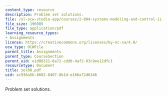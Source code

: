 ```yaml
---
content_type: resource
description: Problem set solutions.
file: /ol-ocw-studio-app/courses/2-004-systems-modeling-and-control-ii-fall-2007/ac936a5b860284078b1de166a72d6346_sol08.pdf
file_size: 196985
file_type: application/pdf
learning_resource_types:
- Assignments
license: https://creativecommons.org/licenses/by-nc-sa/4.0/
ocw_type: OCWFile
parent_title: Assignments
parent_type: CourseSection
parent_uid: e1d08321-8a72-cdd0-4af2-03c9ee12dfc1
resourcetype: Document
title: sol08.pdf
uid: ac936a5b-8602-8407-8b1d-e166a72d6346
---
```

Problem set solutions.